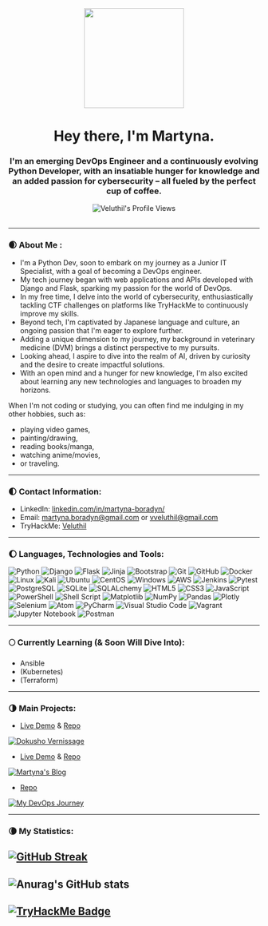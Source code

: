 <div id="header" align="center">
<img src="https://media.giphy.com/media/v1.Y2lkPTc5MGI3NjExZjYzMDU2OWM4MTA4ZmM1NGQ5Nzc1YzhlNTkwZDU4YzI1ZTgxZDIyZSZjdD1z/YYQ6sw8jt2HRxX4uVi/giphy.gif" width="200"/>
</div>

<div align="center">
<h1>Hey there, I'm Martyna.</h1>
  <h3>I'm an emerging DevOps Engineer and a continuously evolving Python Developer, with an insatiable hunger for knowledge and an added passion for cybersecurity – all fueled by the perfect cup of coffee.</h3>
<div align="center">
<img src="https://komarev.com/ghpvc/?username=Veluthil&style=flat-square&color=green" alt="Veluthil's Profile Views"/>
</div>
</div>
<br>

---
### 🌒 About Me :
- I'm a Python Dev, soon to embark on my journey as a Junior IT Specialist, with a goal of becoming a DevOps engineer.
- My tech journey began with web applications and APIs developed with Django and Flask, sparking my passion for the world of DevOps.
- In my free time, I delve into the world of cybersecurity, enthusiastically tackling CTF challenges on platforms like TryHackMe to continuously improve my skills.
- Beyond tech, I'm captivated by Japanese language and culture, an ongoing passion that I'm eager to explore further.
- Adding a unique dimension to my journey, my background in veterinary medicine (DVM) brings a distinct perspective to my pursuits.
- Looking ahead, I aspire to dive into the realm of AI, driven by curiosity and the desire to create impactful solutions.
- With an open mind and a hunger for new knowledge, I'm also excited about learning any new technologies and languages to broaden my horizons.

  
When I'm not coding or studying, you can often find me indulging in my other hobbies, such as:
- playing video games, 
- painting/drawing, 
- reading books/manga, 
- watching anime/movies, 
- or traveling.

---

### 🌓 Contact Information:
- LinkedIn: [linkedin.com/in/martyna-boradyn/](https://www.linkedin.com/in/martyna-boradyn/)
- Email: martyna.boradyn@gmail.com or vveluthil@gmail.com
- TryHackMe: [Veluthil](https://tryhackme.com/p/Veluthil)

---

### 🌔 Languages, Technologies and Tools:

  ![Python](https://img.shields.io/badge/-Python-black?style=flat-square&logo=Python)
  ![Django](https://img.shields.io/badge/-Django-black?style=flat-square&logo=Django)
  ![Flask](https://img.shields.io/badge/-Flask-black?style=flat-square&logo=Flask)
  ![Jinja](https://img.shields.io/badge/-Jinja-black?style=flat-square&logo=Jinja)
  ![Bootstrap](https://img.shields.io/badge/-Bootstrap-black?style=flat-square&logo=bootstrap)
  ![Git](https://img.shields.io/badge/-Git-black?style=flat-square&logo=git)
  ![GitHub](https://img.shields.io/badge/-GitHub-181717?style=flat-square&logo=github)
  ![Docker](https://img.shields.io/badge/-Docker-black?style=flat-square&logo=Docker)
  ![Linux](https://img.shields.io/badge/-Linux-black?style=flat-square&logo=Linux)
  ![Kali](https://img.shields.io/badge/-Kali-black?style=flat-square&logo=kalilinux)
  ![Ubuntu](https://img.shields.io/badge/-Ubuntu-black?style=flat-square&logo=ubuntu)
  ![CentOS](https://img.shields.io/badge/-CentOS-black?style=flat-square&logo=CentOS)
  ![Windows](https://img.shields.io/badge/-Windows-black?style=flat-square&logo=windows)
  ![AWS](https://img.shields.io/badge/-AWS-black?style=flat-square&logo=Amazon)
  ![Jenkins](https://img.shields.io/badge/-Jenkins-black?style=flat-square&logo=Jenkins)
  ![Pytest](https://img.shields.io/badge/-Pytest-black?style=flat-square&logo=Pytest)
  ![PostgreSQL](https://img.shields.io/badge/-PostgreSQL-black?style=flat-square&logo=PostgreSQL)
  ![SQLite](https://img.shields.io/badge/-SQLite-black?style=flat-square&logo=SQLite)
  ![SQLALchemy](https://img.shields.io/badge/-SQLAlchemy-black?style=flat-square&logo=SQLAlchemy)
  ![HTML5](https://img.shields.io/badge/-HTML5-black?style=flat-square&logo=html5&logoColor=white)
  ![CSS3](https://img.shields.io/badge/-CSS3-black?style=flat-square&logo=css3)
  ![JavaScript](https://img.shields.io/badge/-JavaScript-black?style=flat-square&logo=javascript)
  ![PowerShell](https://img.shields.io/badge/-PowerShell-black?style=flat-square&logo=powershell)
  ![Shell Script](https://img.shields.io/badge/-Shell_Script-black?style=flat-square&logo=gnu-bash)
  ![Matplotlib](https://img.shields.io/badge/-Matplotlib-black?style=flat-square&logo=Matplotlib)
  ![NumPy](https://img.shields.io/badge/-Numpy-black?style=flat-square&logo=numpy)
  ![Pandas](https://img.shields.io/badge/-Pandas-black?style=flat-square&logo=pandas)
  ![Plotly](https://img.shields.io/badge/-Plotly-black?style=flat-square&logo=plotly)
  ![Selenium](https://img.shields.io/badge/-Selenium-black?style=flat-square&logo=selenium)
  ![Atom](https://img.shields.io/badge/-Atom-black?style=flat-square&logo=atom)
  ![PyCharm](https://img.shields.io/badge/-PyCharm-black?style=flat-square&logo=pycharm)
  ![Visual Studio Code](https://img.shields.io/badge/-Visual%20Studio%20Code-black?style=flat-square&logo=visual-studio-code)
  ![Vagrant](https://img.shields.io/badge/-Vagrant-black?style=flat-square&&logo=vagrant)
  ![Jupyter Notebook](https://img.shields.io/badge/-Jupyter-black?style=flat-square&logo=jupyter)
  ![Postman](https://img.shields.io/badge/-Postman-black?style=flat-square&logo=postman)
  

---

### 🌕 Currently Learning (& Soon Will Dive Into):
- Ansible
- (Kubernetes)
- (Terraform)
  
---

### 🌗 Main Projects:
- [Live Demo](https://dokusho-vernissage.vercel.app/) & [Repo](https://github.com/Veluthil/eCommerce-Store)
<a href="(https://github.com/Veluthil/eCommerce-Store)">
  <img align="center" src="https://github-readme-stats.vercel.app/api/pin/?username=Veluthil&repo=eCommerce-Store&show_icons=true&line_height=27&title_color=6aa6f8&text_color=8a919a&icon_color=6aa6f8&bg_color=000000" alt="Dokusho Vernissage" />
</a>

- [Live Demo](https://martyna-blog.onrender.com/) & [Repo](https://github.com/Veluthil/Blog-with-users-Flask)
<a href="(https://github.com/Veluthil/Blog-with-users-Flask)">
  <img align="center" src="https://github-readme-stats.vercel.app/api/pin/?username=Veluthil&repo=Blog-with-users-Flask&show_icons=true&line_height=27&title_color=6aa6f8&text_color=8a919a&icon_color=6aa6f8&bg_color=000000" alt="Martyna's Blog" />
</a>

- [Repo](https://github.com/Veluthil/My-DevOps-Journey)
<a href="(https://github.com/Veluthil/My-DevOps-Journey)">
  <img align="center" src="https://github-readme-stats.vercel.app/api/pin/?username=Veluthil&repo=My-DevOps-Journey&show_icons=true&line_height=27&title_color=6aa6f8&text_color=8a919a&icon_color=6aa6f8&bg_color=000000" alt="My DevOps Journey" />
</a>

---


### 🌘 My Statistics:
[![GitHub Streak](http://github-readme-streak-stats.herokuapp.com?user=Veluthil&theme=tokyonight&background=000000)](https://git.io/streak-stats)
---
![Anurag's GitHub stats](https://github-readme-stats.vercel.app/api?username=Veluthil&show_icons=true&theme=tokyonight&bg_color=000000)
---
[![TryHackMe Badge](https://tryhackme-badges.s3.amazonaws.com/Veluthil.png)](https://tryhackme.com/p/Veluthil)
---

